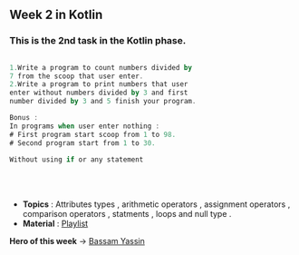 ## Week 2 in Kotlin 

### This is the 2nd task in the Kotlin phase.

``` Kotlin Basic Task

1.Write a program to count numbers divided by
7 from the scoop that user enter.
2.Write a program to print numbers that user
enter without numbers divided by 3 and first
number divided by 3 and 5 finish your program.

Bonus :
In programs when user enter nothing :
# First program start scoop from 1 to 98.
# Second program start from 1 to 30.
 
Without using if or any statement
```
<br>
</br>

- **Topics** : Attributes types , arithmetic operators , assignment operators , comparison operators , statments , 
  loops and null type .
- **Material** : [Playlist](https://www.youtube.com/watch?v=Lcu-n6yaMKM&list=PLXjbGq0ERjFriC0igmYE9qUwwJfEHGJ8H&index=13)
  
**Hero of this week** -> [Bassam Yassin](https://github.com/Bassam-devAndroid)

